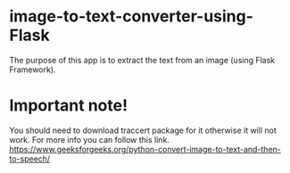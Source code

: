 # image-to-text-converter-using-Flask
The purpose of this app is to extract the text from an image (using Flask Framework).

# Important note!
You should need to download traccert package for it otherwise it will not work.
For more info you can follow this link.
https://www.geeksforgeeks.org/python-convert-image-to-text-and-then-to-speech/
